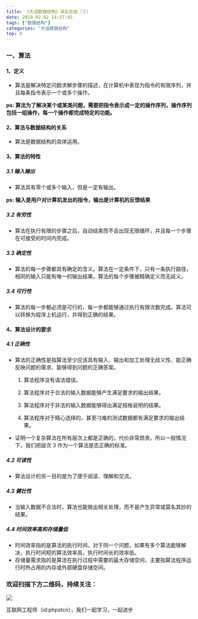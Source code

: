 ```yaml
---
title: 《大话数据结构》读后总结（三）
date: 2019-02-02 14:57:45
tags: ["数据结构"]
categories: "大话数据结构"
top: 0
---
```


### 一、算法

#### 1、定义

  - 算法是解决特定问题求解步骤的描述，在计算机中表现为指令的有限序列，并且每条指令表示一个或多个操作。

**ps: 算法为了解决某个或某类问题，需要把指令表示成一定的操作序列，操作序列包括一组操作，每一个操作都完成特定的功能。**

#### 2、算法与数据结构的关系

- 算法是数据结构的具体运用。

#### 3、算法的特性

##### 3.1 输入输出

- 算法具有零个或多个输入，但是一定有输出。

**ps: 输入是用户对计算机发出的指令，输出是计算机的反馈结果**

##### 3.2 有穷性

- 算法在执行有限的步骤之后，自动结束而不会出现无限循环，并且每一个步骤在可接受的时间内完成。

##### 3.3 确定性

- 算法的每一步骤都具有确定的含义。算法在一定条件下，只有一条执行路径，相同的输入只能有唯一的输出结果。算法的每个步骤被精确定义而无歧义。

##### 3.4 可行性

- 算法的每一步都必须是可行的，每一步都能够通过执行有限次数完成。算法可以转换为程序上机运行，并得到正确的结果。

#### 4、算法设计的要求

##### 4.1 正确性

- 算法的正确性是指算法至少应该具有输入、输出和加工处理无歧义性、能正确反映问题的需求、能够得到问题的正确答案。

  1. 算法程序没有语法错误。

  2. 算法程序对于合法的输入数据能够产生满足要求的输出结果。

  3. 算法程序对于非法的输入数据能够得出满足规格说明的结果。

  4. 算法程序对于精心选择的，甚至刁难的测试数据都有满足要求的输出结果。

- 证明一个复杂算法在所有层次上都是正确的，代价非常昂贵。所以一般情况下，我们把层次 3 作为一个算法是否正确的标准。

##### 4.2 可读性

- 算法设计的另一目的是为了便于阅读、理解和交流。

##### 4.3 健壮性

- 当输入数据不合法时，算法也能做出相关处理，而不是产生异常或莫名其妙的结果。

##### 4.4 时间效率高和存储量低

- 时间效率指的是算法的执行时间，对于同一个问题，如果有多个算法能够解决，执行时间短的算法效率高，执行时间长的效率低。
- 存储量需求指的是算法在执行过程中需要的最大存储空间，主要指算法程序运行时所占用的内存或外部硬盘存储空间。

### 欢迎扫描下方二维码，持续关注：

![](http://ww1.sinaimg.cn/large/a616b9a4gy1g4xzv954a4j20760763yo.jpg)

互联网工程师（id:phpstcn），我们一起学习，一起进步
